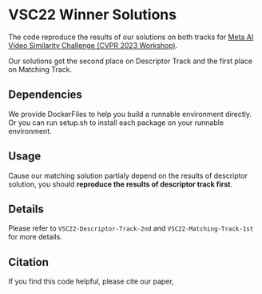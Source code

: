 # VSC22 Winner Solutions 

The code reproduce the results of our solutions on both tracks for [Meta AI Video Similarity Challenge (CVPR 2023 Workshop)](https://www.drivendata.org/competitions/101/meta-video-similarity-descriptor/).

Our solutions got the second place on Descriptor Track and the first place on Matching Track.

## Dependencies
We provide DockerFiles to help you build a runnable environment directly.
Or you can run setup.sh to install each package on your runnable environment.

## Usage

Cause our matching solution partialy depend on the results of descriptor solution, you should **reproduce the results of descriptor track first**.

## Details 
Please refer to `VSC22-Descriptor-Track-2nd` and `VSC22-Matching-Track-1st` for more details.


## Citation
If you find this code helpful, please cite our paper,
```

```